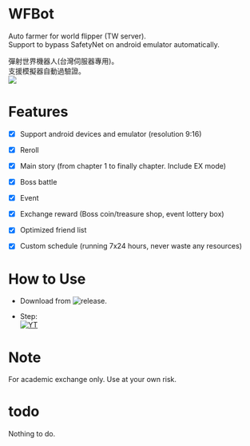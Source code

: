 # WFBot
  Auto farmer for world flipper (TW server).<br>
  Support to bypass SafetyNet on android emulator automatically.<br>
  
  彈射世界機器人(台灣伺服器專用)。<br>
  支援模擬器自動過驗證。<br>
  ![](https://i.imgur.com/biv25F7.png)
  
  
# Features

- [x] Support android devices and emulator (resolution 9:16)
- [x] Reroll
- [x] Main story (from chapter 1 to finally chapter. Include EX mode)
- [x] Boss battle
- [x] Event
- [x] Exchange reward (Boss coin/treasure shop, event lottery box)
- [x] Optimized friend list
- [x] Custom schedule (running 7x24 hours, never waste any resources)


# How to Use
  * Download from ![release](https://github.com/panex0845/World_Flipper/releases).
  
  * Step:<br>
    [![YT](https://img.youtube.com/vi/fUv-UlT5HfU/0.jpg)](https://www.youtube.com/watch?v=fUv-UlT5HfU)<br>
  
# Note
  For academic exchange only. Use at your own risk.<br>
  
# todo
  Nothing to do.
